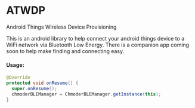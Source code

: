 # ATWDP
Android Things Wireless Device Provisioning

This is an android library to help connect your android things device to a WiFi network via Bluetooth Low Energy.  There is a companion app coming soon to help make finding and connecting easy.

#### Usage:
```java
@Override
protected void onResume() {
  super.onResume();
  chmoderBLEManager = ChmoderBLEManager.getInstance(this);
}
```
